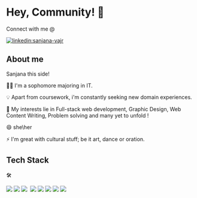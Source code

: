 
# Hey, Community! 👋

Connect with me @

[![linkedin:sanjana-vajr](https://img.shields.io/badge/linkedin-0A66C2?style=for-the-badge&logo=linkedin&logoColor=white)](https://www.linkedin.com/in/sanjana-vajr/)

## About me

Sanjana this side!

👩‍💻 I'm a sophomore majoring in IT.

💡 Apart from coursework, i'm constantly seeking 
new domain experiences.

🧠 My interests lie in Full-stack web development, Graphic Design, Web Content Writing, Problem solving and many yet to unfold !

😄 she\her

⚡️ I'm great with cultural stuff; be it art, dance or oration.

##  Tech Stack

🛠

![](https://img.shields.io/badge/HTML5-E34F26?style=for-the-badge&logo=html5&logoColor=white) ![](https://img.shields.io/badge/CSS3-1572B6?style=for-the-badge&logo=css3&logoColor=white) ![](https://img.shields.io/badge/JavaScript-323330?style=for-the-badge&logo=javascript&logoColor=F7DF1E)
![]() ![](https://img.shields.io/badge/Python-3776AB?style=for-the-badge&logo=python&logoColor=white) ![](https://img.shields.io/badge/C-00599C?style=for-the-badge&logo=c&logoColor=white) ![](https://img.shields.io/badge/C%2B%2B-00599C?style=for-the-badge&logo=c%2B%2B&logoColor=white) ![](	https://img.shields.io/badge/MySQL-005C84?style=for-the-badge&logo=mysql&logoColor=white)
![](https://img.shields.io/badge/Adobe%20Photoshop-31A8FF?style=for-the-badge&logo=Adobe%20Photoshop&logoColor=black0)

